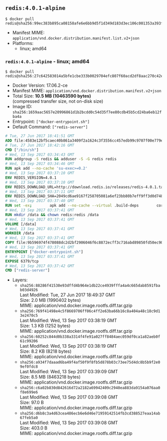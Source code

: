 ## `redis:4.0.1-alpine`

```console
$ docker pull redis@sha256:99ec383b895ca08158afe6e6bb9d5f1d349d183d3ec106c001353a393f61969d
```

-	Manifest MIME: `application/vnd.docker.distribution.manifest.list.v2+json`
-	Platforms:
	-	linux; amd64

### `redis:4.0.1-alpine` - linux; amd64

```console
$ docker pull redis@sha256:27c642583014a5bfe1cbe333b0029704efc807f60acd2df8aac270c42e978eb8
```

-	Docker Version: 17.06.2-ce
-	Manifest MIME: `application/vnd.docker.distribution.manifest.v2+json`
-	Total Size: **10.5 MB (10463590 bytes)**  
	(compressed transfer size, not on-disk size)
-	Image ID: `sha256:1659aac5657e20996861d1b2bcdd0c54d35f7ee80cdb45b5cd24ba6eb12fba4a`
-	Entrypoint: `["docker-entrypoint.sh"]`
-	Default Command: `["redis-server"]`

```dockerfile
# Tue, 27 Jun 2017 18:41:51 GMT
ADD file:4583e12bf5caec40b861a3409f2a1624c3f3556cc457edb99c9707f00e779e45 in / 
# Tue, 27 Jun 2017 18:42:16 GMT
CMD ["/bin/sh"]
# Wed, 13 Sep 2017 03:34:43 GMT
RUN addgroup -S redis && adduser -S -G redis redis
# Wed, 13 Sep 2017 03:34:46 GMT
RUN apk add --no-cache 'su-exec>=0.2'
# Wed, 13 Sep 2017 03:37:10 GMT
ENV REDIS_VERSION=4.0.1
# Wed, 13 Sep 2017 03:37:10 GMT
ENV REDIS_DOWNLOAD_URL=http://download.redis.io/releases/redis-4.0.1.tar.gz
# Wed, 13 Sep 2017 03:37:11 GMT
ENV REDIS_DOWNLOAD_SHA=2049cd6ae9167f258705081a6ef23bb80b7eff9ff3d0d7481e89510f27457591
# Wed, 13 Sep 2017 03:37:40 GMT
RUN set -ex; 		apk add --no-cache --virtual .build-deps 		coreutils 		gcc 		linux-headers 		make 		musl-dev 	; 		wget -O redis.tar.gz "$REDIS_DOWNLOAD_URL"; 	echo "$REDIS_DOWNLOAD_SHA *redis.tar.gz" | sha256sum -c -; 	mkdir -p /usr/src/redis; 	tar -xzf redis.tar.gz -C /usr/src/redis --strip-components=1; 	rm redis.tar.gz; 		grep -q '^#define CONFIG_DEFAULT_PROTECTED_MODE 1$' /usr/src/redis/src/server.h; 	sed -ri 's!^(#define CONFIG_DEFAULT_PROTECTED_MODE) 1$!\1 0!' /usr/src/redis/src/server.h; 	grep -q '^#define CONFIG_DEFAULT_PROTECTED_MODE 0$' /usr/src/redis/src/server.h; 		make -C /usr/src/redis -j "$(nproc)"; 	make -C /usr/src/redis install; 		rm -r /usr/src/redis; 		apk del .build-deps
# Wed, 13 Sep 2017 03:37:41 GMT
RUN mkdir /data && chown redis:redis /data
# Wed, 13 Sep 2017 03:37:41 GMT
VOLUME [/data]
# Wed, 13 Sep 2017 03:37:41 GMT
WORKDIR /data
# Wed, 13 Sep 2017 03:37:41 GMT
COPY file:9b596974f478088dc2d2bf2906046f6c8872ecff3c716abd89850fd50ec90c47 in /usr/local/bin/ 
# Wed, 13 Sep 2017 03:37:41 GMT
ENTRYPOINT ["docker-entrypoint.sh"]
# Wed, 13 Sep 2017 03:37:41 GMT
EXPOSE 6379/tcp
# Wed, 13 Sep 2017 03:37:42 GMT
CMD ["redis-server"]
```

-	Layers:
	-	`sha256:88286f41530e93dffd4b964e1db22ce4939fffa4a4c665dab8591fbab03d4926`  
		Last Modified: Tue, 27 Jun 2017 18:49:37 GMT  
		Size: 2.0 MB (1990402 bytes)  
		MIME: application/vnd.docker.image.rootfs.diff.tar.gzip
	-	`sha256:769f41498e4c5f8669706ff06c4ff2e63ba66b16c8a404a48c18c9d13e2470c5`  
		Last Modified: Wed, 13 Sep 2017 03:38:19 GMT  
		Size: 1.3 KB (1252 bytes)  
		MIME: application/vnd.docker.image.rootfs.diff.tar.gzip
	-	`sha256:60252c844d0b338a3314f4fe91a027ff8484aec059df0ca1a82aeb0f61c99206`  
		Last Modified: Wed, 13 Sep 2017 03:38:19 GMT  
		Size: 8.2 KB (8218 bytes)  
		MIME: application/vnd.docker.image.rootfs.diff.tar.gzip
	-	`sha256:a934f7daaad6ba49f4af50f9f8fb5d878b03c73ee75d4dc8b5b9f2e09ef0fdc8`  
		Last Modified: Wed, 13 Sep 2017 03:39:09 GMT  
		Size: 8.5 MB (8463218 bytes)  
		MIME: application/vnd.docker.image.rootfs.diff.tar.gzip
	-	`sha256:c6a02b830d842616d72a2182a69942409c2940ea883da9154a076aa0f8e699e6`  
		Last Modified: Wed, 13 Sep 2017 03:39:08 GMT  
		Size: 97.0 B  
		MIME: application/vnd.docker.image.rootfs.diff.tar.gzip
	-	`sha256:d6b8c3a4d63cea486ecb6e6d46e71959142514fb3cd388527eaa14ab67feb5a0`  
		Last Modified: Wed, 13 Sep 2017 03:39:08 GMT  
		Size: 403.0 B  
		MIME: application/vnd.docker.image.rootfs.diff.tar.gzip
